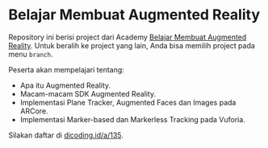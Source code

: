 # Belajar Membuat Augmented Reality
Repository ini berisi project dari Academy [Belajar Membuat Augmented Reality][bmar]. Untuk beralih ke project yang lain, Anda bisa memilih project pada menu `branch`.

Peserta akan mempelajari tentang:
- Apa itu Augmented Reality.
- Macam-macam SDK Augmented Reality.
- Implementasi Plane Tracker, Augmented Faces dan Images pada ARCore.
- Implementasi Marker-based dan Markerless Tracking pada Vuforia.

Silakan daftar di [dicoding.id/a/135][bmar].

[bmar]: https://www.dicoding.com/academies/135/
